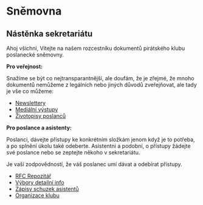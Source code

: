 ---
---

# Sněmovna

## Nástěnka sekretariátu

Ahoj všichni, 
Vítejte na našem rozcestníku dokumentů pirátského klubu poslanecké sněmovny. 

__Pro veřejnost:__ 

Snažíme se být co nejtransparantnější, ale doufám, že je zřejmé, že mnoho dokumentů nemůžeme z legálních nebo jiných důvodů zveřejňovat, ale tady je vše co můžeme: 

- [Newslettery](https://drive.google.com/drive/folders/19vF4VW9S0N00f7mOBMOxPNlpUscEVnKj?usp=sharing)
- [Mediální výstupy](https://drive.google.com/drive/folders/1V67BpnxUAW7LP7s49ctVlDMbwDvbCSj3?usp=sharing)
- [Životopisy poslanců](https://drive.google.com/drive/folders/0B49RiQZAIpe2OVhvODJ1T2V1bkk?usp=sharing)

__Pro poslance a asistenty:__

Poslanci, dávejte přístupy ke konkrétním složkám jenom když je to potřeba, a po splnění úkolu také odeberte.
Asistentni a podobní, o přístupy žádejte své poslance nebo se zeptejte někoho v sekretariátu.

Je vaší zodpovědností, že váš poslanec umí dávat a odebírat přístupy.

- [RFC Repozitář](https://drive.google.com/drive/folders/159-a7kKpU3bTXwwEjtxaxtbsvvZJIKiF?usp=sharing)
- [Výbory detailní info](https://drive.google.com/drive/folders/1Sf4_QnsVKs36Eaf5uizLra_Q0ZgWoudB?usp=sharing)
- [Zápisy schuzek asistentů](https://drive.google.com/drive/folders/1vVSmkJuPC8AeOSF_wrIgjhQ91mkCxbgh?usp=sharing)
- [Organizace klubu](https://drive.google.com/drive/folders/0B8c0tCX3UmEKLWpIRGdiYmFkQ0U?usp=sharing)
